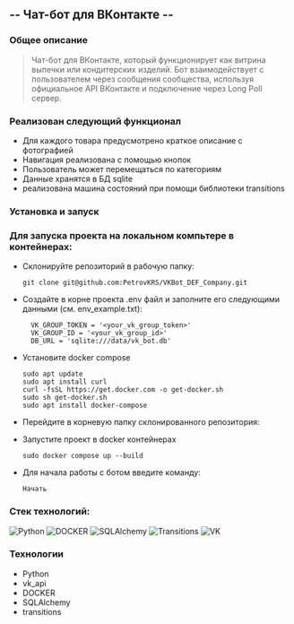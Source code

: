## -- Чат-бот для ВКонтакте --

### Общее описание
>Чат-бот для ВКонтакте, который функционирует как витрина выпечки или кондитерских изделий. 
Бот взаимодействует с пользователем через сообщения сообщества, используя официальное API ВКонтакте 
и подключение через Long Poll сервер.

### Реализован следующий функционал
 - Для каждого товара предусмотрено краткое описание с фотографией
 - Навигация реализована с помощью кнопок
 - Пользователь может перемещаться по категориям
 - Данные хранятся в БД sqlite
 - реализована машина состояний при помощи библиотеки transitions

### Установка и запуск 
### Для запуска проекта на локальном компьтере в контейнерах:
- Cклонируйте репозиторий в рабочую папку:
  ```
  git clone git@github.com:PetrovKRS/VKBot_DEF_Company.git
  ```
- Создайте в корне проекта .env файл и заполните его следующими данными (см. env_example.txt):
  ```
    VK_GROUP_TOKEN = '<your_vk_group_token>'
    VK_GROUP_ID = '<your_vk_group_id>'
    DB_URL = 'sqlite:///data/vk_bot.db'
  ```

- Установите docker compose
  ```
  sudo apt update
  sudo apt install curl
  curl -fsSL https://get.docker.com -o get-docker.sh
  sudo sh get-docker.sh
  sudo apt install docker-compose
  ```
- Перейдите в корневую папку склонированного репозитория:
- Запустите проект в docker контейнерах
  ```
  sudo docker compose up --build
  ```
- Для начала работы с ботом введите команду:
  ```
  Начать
  ```


### <b> Стек технологий: </b>

![Python](https://img.shields.io/badge/-Python_3.12-df?style=for-the-badge&logo=Python&labelColor=yellow&color=blue)
![DOCKER](https://img.shields.io/badge/-DOCKER-df?style=for-the-badge&logo=DOCKER&labelColor=lightblue&color=blue)
![SQLAlchemy](https://img.shields.io/badge/-SQLAlchemy-df?style=for-the-badge&logo=SQLAlchemy&labelColor=black&color=blue)
![Transitions](https://img.shields.io/badge/-Transitions-df?style=for-the-badge&logo=Transitions&labelColor=lightblue&color=blue)
![VK](https://img.shields.io/badge/-VK_API-df?style=for-the-badge&logo=VK_API&labelColor=lightblue&color=blue)
### Технологии
- Python
- vk_api
- DOCKER
- SQLAlchemy
- transitions

